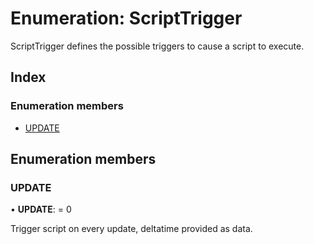 
# Enumeration: ScriptTrigger

ScriptTrigger defines the possible triggers to cause a script to execute.

## Index

### Enumeration members

* [UPDATE](scripttrigger.md#update)

## Enumeration members

###  UPDATE

• **UPDATE**: = 0

Trigger script on every update, deltatime provided as data.

